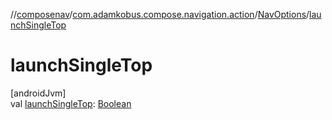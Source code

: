 //[composenav](../../../index.md)/[com.adamkobus.compose.navigation.action](../index.md)/[NavOptions](index.md)/[launchSingleTop](launch-single-top.md)

# launchSingleTop

[androidJvm]\
val [launchSingleTop](launch-single-top.md): [Boolean](https://kotlinlang.org/api/latest/jvm/stdlib/kotlin/-boolean/index.html)
